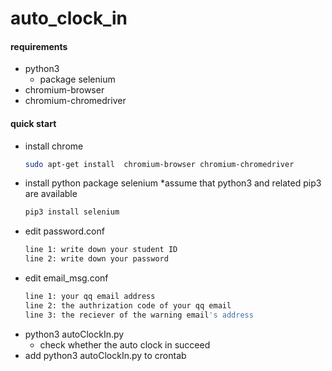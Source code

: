# auto_clock_in
#### requirements
  * python3
    * package selenium
  * chromium-browser
  * chromium-chromedriver
#### quick start
  * install chrome
    ``` bash
    sudo apt-get install  chromium-browser chromium-chromedriver
    ```
  * install python package selenium
    *assume that python3 and related pip3 are available
    ``` bash
    pip3 install selenium
    ```
  * edit password.conf
    ``` bash
    line 1: write down your student ID
    line 2: write down your password
    ```
  * edit email_msg.conf
    ``` bash
    line 1: your qq email address
    line 2: the authrization code of your qq email
    line 3: the reciever of the warning email's address
    ```
  * python3 autoClockIn.py
    * check whether the auto clock in succeed
  * add python3 autoClockIn.py to crontab
